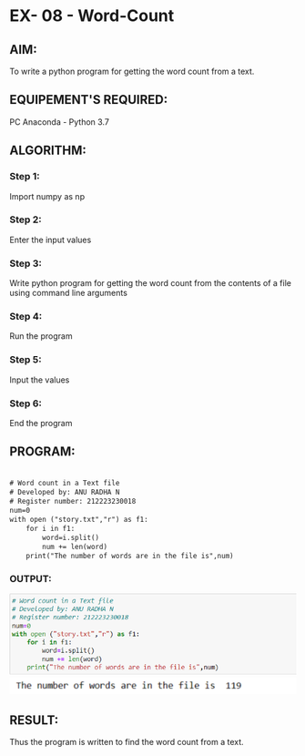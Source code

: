 # EX- 08 -  Word-Count
## AIM:
To write a python program for getting the word count from a text.
## EQUIPEMENT'S REQUIRED: 
PC
Anaconda - Python 3.7
## ALGORITHM: 

### Step 1:
Import numpy as np
### Step 2: 
 Enter the input values
### Step 3: 
Write python program for getting the word count from the contents of a file using command line arguments
### Step 4:  
Run the program
### Step 5: 
Input the values
### Step 6: 
End the program
## PROGRAM:
```

# Word count in a Text file
# Developed by: ANU RADHA N
# Register number: 212223230018
num=0
with open ("story.txt","r") as f1:
    for i in f1:
        word=i.split()
        num += len(word)
    print("The number of words are in the file is",num)

```
### OUTPUT:

![alt text](<Screenshot 2024-05-12 221343.png>)
![alt text](image.png)

## RESULT:
Thus the program is written to find the word count from a text.

